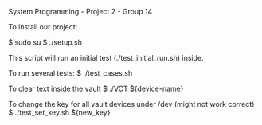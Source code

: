 
System Programming - Project 2 - Group 14

To install our project:

$ sudo su
$ ./setup.sh

This script will run an initial test (./test_initial_run.sh) inside.

To run several tests:
$ ./test_cases.sh

To clear text inside the vault
$ ./VCT ${device-name}

To change the key for all vault devices under /dev (might not work correct)
$ ./test_set_key.sh ${new_key}



